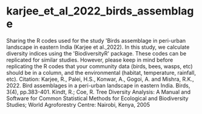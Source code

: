 # karjee_et_al_2022_birds_assemblage
Sharing the R codes used for the study 'Birds assemblage in peri-urban landscape in eastern India (Karjee et al.,2022).  In this study, we calculate diversity indices using the 'BiodiversityR' package. These codes can be replicated for similar studies. However, please keep in mind before replicating the R codes that your community data (birds, bees, wasps, etc) should be in a column, and the environmental (habitat, temperature, rainfall, etc). 
Citation:
Karjee, R., Palei, H.S., Konwar, A., Gogoi, A. and Mishra, R.K., 2022. Bird assemblages in a peri-urban landscape in eastern India. Birds, 3(4), pp.383-401.
Kindt, R.; Coe, R. Tree Diversity Analysis: A Manual and Software for Common Statistical Methods for Ecological and Biodiversity Studies; World Agroforestry Centre: Nairobi, Kenya, 2005
